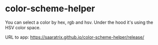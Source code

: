 # color-scheme-helper
You can select a color by hex, rgb and hsv. Under the hood it's using the HSV color space.

URL to app: 
https://saaratrix.github.io/color-scheme-helper/release/
